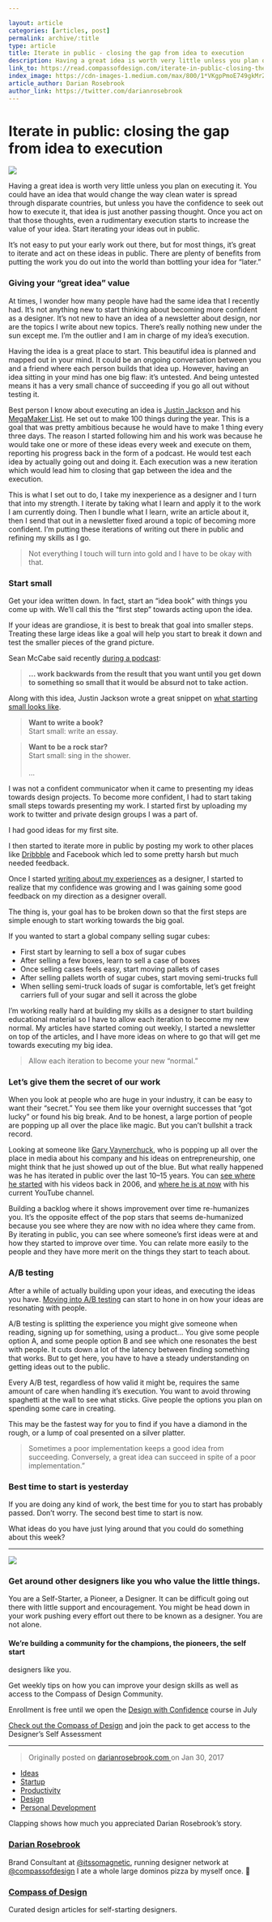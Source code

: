 ```yaml
---

layout: article 
categories: [articles, post]
permalink: archive/:title
type: article
title: Iterate in public - closing the gap from idea to execution
description: Having a great idea is worth very little unless you plan on executing it. You could have an idea that would change the way clean water is spread through disparate countries, but unless you have the confidence to seek out how to execute it, that idea is just another passing thought. Once you act on that those thoughts, even a rudimentary execution starts to increase the value of your idea. Start iterating your ideas out in public.
link_to: https://read.compassofdesign.com/iterate-in-public-closing-the-gap-from-idea-to-execution-dbb7c2d6c395
index_image: https://cdn-images-1.medium.com/max/800/1*VKgpPmoE749gkMrZGF9Mbw.jpeg
article_author: Darian Rosebrook
author_link: https://twitter.com/darianrosebrook
---
```

# Iterate in public: closing the gap from idea to execution

![](https://cdn-images-1.medium.com/max/800/1*VKgpPmoE749gkMrZGF9Mbw.jpeg)

Having a great idea is worth very little unless you plan on executing it. You
could have an idea that would change the way clean water is spread through
disparate countries, but unless you have the confidence to seek out how to
execute it, that idea is just another passing thought. Once you act on that
those thoughts, even a rudimentary execution starts to increase the value of
your idea. Start iterating your ideas out in public.

It’s not easy to put your early work out there, but for most things, it’s great
to iterate and act on these ideas in public. There are plenty of benefits from
putting the work you do out into the world than bottling your idea for “later.”

### Giving your “great idea” value

At times, I wonder how many people have had the same idea that I recently had.
It’s not anything new to start thinking about becoming more confident as a
designer. It’s not new to have an idea of a newsletter about design, nor are the
topics I write about new topics. There’s really nothing new under the sun except
me. I’m the outlier and I am in charge of my idea’s execution.

Having the idea is a great place to start. This beautiful idea is planned and
mapped out in your mind. It could be an ongoing conversation between you and a
friend where each person builds that idea up. However, having an idea sitting in
your mind has one big flaw: it’s untested. And being untested means it has a
very small chance of succeeding if you go all out without testing it.

Best person I know about executing an idea is [Justin
Jackson](https://twitter.com/mijustin) and his [MegaMaker
List](https://docs.google.com/document/d/16gVonXDjdvlj6yBP-hOmbktugZ3-QkLOw_nhRN9xlUs/edit?usp=sharing).
He set out to make 100 things during the year. This is a goal that was pretty
ambitious because he would have to make 1 thing every three days. The reason I
started following him and his work was because he would take one or more of
these ideas every week and execute on them, reporting his progress back in the
form of a podcast. He would test each idea by actually going out and doing it.
Each execution was a new iteration which would lead him to closing that gap
between the idea and the execution.

This is what I set out to do, I take my inexperience as a designer and I turn
that into my strength. I iterate by taking what I learn and apply it to the work
I am currently doing. Then I bundle what I learn, write an article about it,
then I send that out in a newsletter fixed around a topic of becoming more
confident. I’m putting these iterations of writing out there in public and
refining my skills as I go.

> Not everything I touch will turn into gold and I have to be okay with that.

### Start small

Get your idea written down. In fact, start an “idea book” with things you come
up with. We’ll call this the “first step” towards acting upon the idea.

If your ideas are grandiose, it is best to break that goal into smaller steps.
Treating these large ideas like a goal will help you start to break it down and
test the smaller pieces of the grand picture.

Sean McCabe said recently [during a
podcast](http://seanwes.com/podcast/301-stay-motivated-with-your-goals-throughout-the-whole-year/):

> **… work backwards from the result that you want until you get down to something
> so small that it would be absurd not to take action.**

Along with this idea, Justin Jackson wrote a great snippet on [what starting
small looks
like](https://medium.com/mega-maker/this-is-what-starting-small-looks-like-d729f51c4ed5).

> **Want to write a book?**<br> Start small: write an essay.

> **Want to be a rock star?**<br> Start small: sing in the shower.<br>  <br> …

I was not a confident communicator when it came to presenting my ideas towards
design projects. To become more confident, I had to start taking small steps
towards presenting my work. I started first by uploading my work to twitter and
private design groups I was a part of.

<span class="figcaption_hack">I had good ideas for my first site.</span>

I then started to iterate more in public by posting my work to other places like
[Dribbble](https://dribbble.com/darianrosebrook) and Facebook which led to some pretty
harsh but much needed feedback.

Once I started [writing about my
experiences](https://darianrosebrook.com/archive/articles) as a designer, I
started to realize that my confidence was growing and I was gaining some good
feedback on my direction as a designer overall.

The thing is, your goal has to be broken down so that the first steps are simple
enough to start working towards the big goal.

If you wanted to start a global company selling sugar cubes:

* First start by learning to sell a box of sugar cubes
* After selling a few boxes, learn to sell a case of boxes
* Once selling cases feels easy, start moving pallets of cases
* After selling pallets worth of sugar cubes, start moving semi-trucks full
* When selling semi-truck loads of sugar is comfortable, let’s get freight
carriers full of your sugar and sell it across the globe

I’m working really hard at building my skills as a designer to start building
educational material so I have to allow each iteration to become my new normal.
My articles have started coming out weekly, I started a newsletter on top of the
articles, and I have more ideas on where to go that will get me towards
executing my big idea.

> Allow each iteration to become your new “normal.”

### Let’s give them the secret of our work

When you look at people who are huge in your industry, it can be easy to want
their “secret.” You see them like your overnight successes that “got lucky” or
found his big break. And to be honest, a large portion of people are popping up
all over the place like magic. But you can’t bullshit a track record.

Looking at someone like [Gary Vaynerchuck](https://twitter.com/garyvee), who is
popping up all over the place in media about his company and his ideas on
entrepreneurship, one might think that he just showed up out of the blue. But
what really happened was he has iterated in public over the last 10–15 years.
You can [see where he
started](http://tv.winelibrary.com/2006/02/21/episode-1-verite/) with his videos
back in 2006, and [where he is at
now](https://www.youtube.com/watch?v=h346DR1kf0c) with his current YouTube
channel.

Building a backlog where it shows improvement over time re-humanizes you. It’s
the opposite effect of the pop stars that seems de-humanized because you see
where they are now with no idea where they came from. By iterating in public,
you can see where someone’s first ideas were at and how they started to improve
over time. You can relate more easily to the people and they have more merit on
the things they start to teach about.

### A/B testing

After a while of actually building upon your ideas, and executing the ideas you
have. [Moving into A/B
testing](https://booking.design/a-b-testing-concept-execution-b37bf4d744d) can
start to hone in on how your ideas are resonating with people.

A/B testing is splitting the experience you might give someone when reading,
signing up for something, using a product… You give some people option A, and
some people option B and see which one resonates the best with people. It cuts
down a lot of the latency between finding something that works. But to get here,
you have to have a steady understanding on getting ideas out to the public.

Every A/B test, regardless of how valid it might be, requires the same amount of
care when handling it’s execution. You want to avoid throwing spaghetti at the
wall to see what sticks. Give people the options you plan on spending some care
in creating.

This may be the fastest way for you to find if you have a diamond in the rough,
or a lump of coal presented on a silver platter.

> Sometimes a poor implementation keeps a good idea from succeeding. Conversely, a
> great idea can succeed in spite of a poor implementation.”

### Best time to start is yesterday

If you are doing any kind of work, the best time for you to start has probably
passed. Don’t worry. The second best time to start is now.

What ideas do you have just lying around that you could do something about this
week?

*****

![](https://cdn-images-1.medium.com/max/800/1*mo7_gcoDhIhJHCOLPxMfLg.png)

### Get around other designers like you who value the little things.

You are a Self-Starter, a Pioneer, a Designer. It can be difficult going out
there with little support and encouragement. You might be head down in your work
pushing every effort out there to be known as a designer. You are not alone.

#### We’re building a community for the champions, the pioneers, the self start
designers like you.

Get weekly tips on how you can improve your design skills as well as access to
the Compass of Design Community.

Enrollment is free until we open the [Design with
Confidence](https://compassofdesign.com/course) course in July

[Check out the Compass of Design](https://compassofdesign.com/community/) and
join the pack to get access to the Designer’s Self Assessment

*****

> Originally posted on [darianrosebrook.com
> ](https://darianrosebrook.com/archive/iterate-in-public)on Jan 30, 2017

* [Ideas](https://read.compassofdesign.com/tagged/ideas?source=post)
* [Startup](https://read.compassofdesign.com/tagged/startup?source=post)
* [Productivity](https://read.compassofdesign.com/tagged/productivity?source=post)
* [Design](https://read.compassofdesign.com/tagged/design?source=post)
* [Personal
Development](https://read.compassofdesign.com/tagged/personal-development?source=post)

Clapping shows how much you appreciated Darian Rosebrook’s story.

### [Darian Rosebrook](https://read.compassofdesign.com/@darianrosebrook)

Brand Consultant at [@itssomagnetic](http://twitter.com/itssomagnetic), running
designer network at [@compassofdesign](http://twitter.com/compassofdesign) I ate
a whole large dominos pizza by myself once. 🍕

### [Compass of Design](https://read.compassofdesign.com/?source=footer_card)

Curated design articles for self-starting designers.
